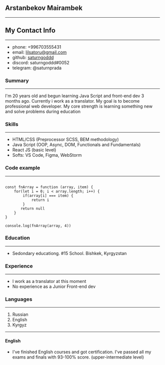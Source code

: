 ## Arstanbekov Mairambek
***

## My Contact Info

---
* phone: +996703555431
* email: lilsatoru@gmail.com
* github: [saturngoddd](https://github.com/saturngoddd)
* discord: saturngoddd#0052
* telegram: @saturnprada

### Summary
___
I'm 20 years old and begun learning Java Script and front-end dev 3 months ago. Currently i work as a translator. My goal is to become professional web developer. My core strength is learning something new and solve problems during education

### Skills

_____

* HTML/CSS (Preprocessor SCSS, BEM methodology)
* Java Script (OOP, Async, DOM, Functionals and Fundamentals)
* React JS (basic level)
* Softs: VS Code, Figma, WebStorm

### Code example
____

```const array = [1,4,5,8,5,1,2,7,5,2,11];

const fnArray = function (array, item) {
    for(let i = 0; i < array.length; i++) {
        if(array[i] === item) {
            return i
        }
       return null
    }
}

console.log(fnArray(array, 4))
```
### Education
____

* Sedondary educationg. #15 School. Bishkek, Kyrgyzstan

### Experience
----
* I work as a translator at this moment
* No experience as a Junior Front-end dev

### Languages
-----
1. Russian
2. English
3. Kyrgyz
----
#### English

* I've finished English courses and got certification. I've passed all my exams and finals with 93-100% score. (upper-intermediate level)


